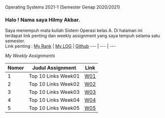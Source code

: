 Operating Systems 2021-1 (Semester Genap 2020/2021)

###  Halo ! Nama saya **Hilmy Akbar**.
Saya menempuh mata kuliah Sistem Operasi kelas A. Di halaman ini terdapat link penting dan weekly assignment yang saya tempuh selama satu semester.
<br>
Link penting :
[My Rank](https://hilmy34.github.io/os211/TXT/myrank.txt) | [My LOG](https://hilmy34.github.io/os211/TXT/mylog.txt) | [Github](https://github.com/hilmy34/os211)
--- | --- | ---
<br>  

_My Weekly Assignments_

Nomor | Judul Assignment | Link
----- | ----- | -----
1 | Top 10 Links Week01| [W01](https://hilmy34.github.io/os211/W01/)
2 | Top 10 Links Week02| [W02](https://hilmy34.github.io/os211/W02/)
3 | Top 10 Links Week03| [W03](https://hilmy34.github.io/os211/W03/)
4 | Top 10 Links Week04| [W04](https://hilmy34.github.io/os211/W04/)
5 | Top 10 Links Week05| [W05](https://hilmy34.github.io/os211/W05/)

